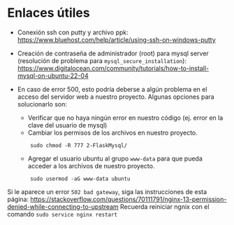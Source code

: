 # Enlaces útiles

- Conexión ssh con putty y archivo ppk: https://www.bluehost.com/help/article/using-ssh-on-windows-putty
- Creación de contraseña de administrador (root) para mysql server (resolución de problema para `mysql_secure_installation`): https://www.digitalocean.com/community/tutorials/how-to-install-mysql-on-ubuntu-22-04
- En caso de error 500, esto podría deberse a algún problema en el acceso del servidor web a nuestro proyecto. Algunas opciones para solucionarlo son:
    - Verificar que no haya ningún error en nuestro código (ej. error en la clave del usuario de mysql)
    - Cambiar los permisos de los archivos en nuestro proyecto. 
    
    ```console
        sudo chmod -R 777 2-FlaskMysql/
    ```
    - Agregar el usuario ubuntu al grupo ```www-data``` para que pueda acceder a los archivos de nuestro proyecto.
    ```console
        sudo usermod -aG www-data ubuntu
    ```

Si le aparece un error `502 bad gateway`, siga las instrucciones de esta página: https://stackoverflow.com/questions/70111791/nginx-13-permission-denied-while-connecting-to-upstream
Recuerda reiniciar ngnix con el comando `sudo service nginx restart`
